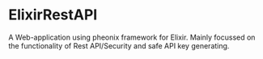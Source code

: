 # ElixirRestAPI

A Web-application using pheonix framework for Elixir.
Mainly focussed on the functionality of Rest API/Security and safe API key generating.
